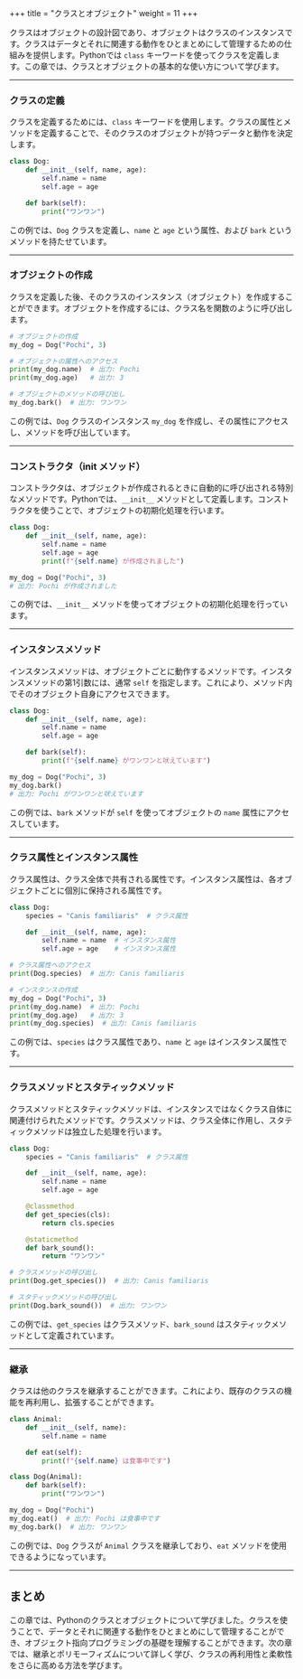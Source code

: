 +++
title = "クラスとオブジェクト"
weight = 11
+++

クラスはオブジェクトの設計図であり、オブジェクトはクラスのインスタンスです。クラスはデータとそれに関連する動作をひとまとめにして管理するための仕組みを提供します。Pythonでは `class` キーワードを使ってクラスを定義します。この章では、クラスとオブジェクトの基本的な使い方について学びます。

---

### クラスの定義

クラスを定義するためには、`class` キーワードを使用します。クラスの属性とメソッドを定義することで、そのクラスのオブジェクトが持つデータと動作を決定します。

```python
class Dog:
    def __init__(self, name, age):
        self.name = name
        self.age = age

    def bark(self):
        print("ワンワン")
```

この例では、`Dog` クラスを定義し、`name` と `age` という属性、および `bark` というメソッドを持たせています。

---

### オブジェクトの作成

クラスを定義した後、そのクラスのインスタンス（オブジェクト）を作成することができます。オブジェクトを作成するには、クラス名を関数のように呼び出します。

```python
# オブジェクトの作成
my_dog = Dog("Pochi", 3)

# オブジェクトの属性へのアクセス
print(my_dog.name)  # 出力: Pochi
print(my_dog.age)   # 出力: 3

# オブジェクトのメソッドの呼び出し
my_dog.bark()  # 出力: ワンワン
```

この例では、`Dog` クラスのインスタンス `my_dog` を作成し、その属性にアクセスし、メソッドを呼び出しています。

---

### コンストラクタ（__init__ メソッド）

コンストラクタは、オブジェクトが作成されるときに自動的に呼び出される特別なメソッドです。Pythonでは、`__init__` メソッドとして定義します。コンストラクタを使うことで、オブジェクトの初期化処理を行います。

```python
class Dog:
    def __init__(self, name, age):
        self.name = name
        self.age = age
        print(f"{self.name} が作成されました")

my_dog = Dog("Pochi", 3)
# 出力: Pochi が作成されました
```

この例では、`__init__` メソッドを使ってオブジェクトの初期化処理を行っています。

---

### インスタンスメソッド

インスタンスメソッドは、オブジェクトごとに動作するメソッドです。インスタンスメソッドの第1引数には、通常 `self` を指定します。これにより、メソッド内でそのオブジェクト自身にアクセスできます。

```python
class Dog:
    def __init__(self, name, age):
        self.name = name
        self.age = age

    def bark(self):
        print(f"{self.name} がワンワンと吠えています")

my_dog = Dog("Pochi", 3)
my_dog.bark()
# 出力: Pochi がワンワンと吠えています
```

この例では、`bark` メソッドが `self` を使ってオブジェクトの `name` 属性にアクセスしています。

---

### クラス属性とインスタンス属性

クラス属性は、クラス全体で共有される属性です。インスタンス属性は、各オブジェクトごとに個別に保持される属性です。

```python
class Dog:
    species = "Canis familiaris"  # クラス属性

    def __init__(self, name, age):
        self.name = name  # インスタンス属性
        self.age = age    # インスタンス属性

# クラス属性へのアクセス
print(Dog.species)  # 出力: Canis familiaris

# インスタンスの作成
my_dog = Dog("Pochi", 3)
print(my_dog.name)  # 出力: Pochi
print(my_dog.age)   # 出力: 3
print(my_dog.species)  # 出力: Canis familiaris
```

この例では、`species` はクラス属性であり、`name` と `age` はインスタンス属性です。

---

### クラスメソッドとスタティックメソッド

クラスメソッドとスタティックメソッドは、インスタンスではなくクラス自体に関連付けられたメソッドです。クラスメソッドは、クラス全体に作用し、スタティックメソッドは独立した処理を行います。

```python
class Dog:
    species = "Canis familiaris"  # クラス属性

    def __init__(self, name, age):
        self.name = name
        self.age = age

    @classmethod
    def get_species(cls):
        return cls.species

    @staticmethod
    def bark_sound():
        return "ワンワン"

# クラスメソッドの呼び出し
print(Dog.get_species())  # 出力: Canis familiaris

# スタティックメソッドの呼び出し
print(Dog.bark_sound())  # 出力: ワンワン
```

この例では、`get_species` はクラスメソッド、`bark_sound` はスタティックメソッドとして定義されています。

---

### 継承

クラスは他のクラスを継承することができます。これにより、既存のクラスの機能を再利用し、拡張することができます。

```python
class Animal:
    def __init__(self, name):
        self.name = name

    def eat(self):
        print(f"{self.name} は食事中です")

class Dog(Animal):
    def bark(self):
        print("ワンワン")

my_dog = Dog("Pochi")
my_dog.eat()  # 出力: Pochi は食事中です
my_dog.bark()  # 出力: ワンワン
```

この例では、`Dog` クラスが `Animal` クラスを継承しており、`eat` メソッドを使用できるようになっています。

---

## まとめ

この章では、Pythonのクラスとオブジェクトについて学びました。クラスを使うことで、データとそれに関連する動作をひとまとめにして管理することができ、オブジェクト指向プログラミングの基礎を理解することができます。次の章では、継承とポリモーフィズムについて詳しく学び、クラスの再利用性と柔軟性をさらに高める方法を学びます。

